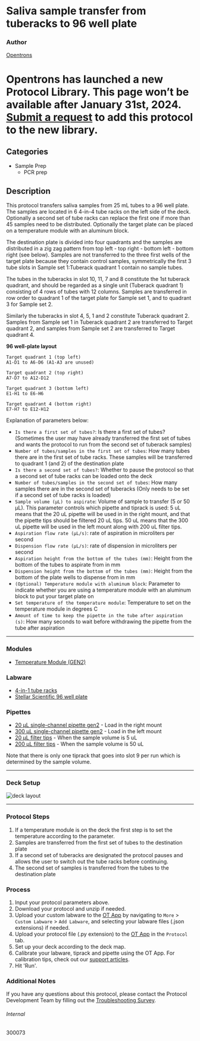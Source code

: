 # Saliva sample transfer from tuberacks to 96 well plate

### Author
[Opentrons](https://opentrons.com/)


# Opentrons has launched a new Protocol Library. This page won’t be available after January 31st, 2024. [Submit a request](https://docs.google.com/forms/d/e/1FAIpQLSdYYp9QCKow4nn0KlCVsMS3HX0eJ0N9O7-erajKvcpT0lWbSg/viewform) to add this protocol to the new library.

## Categories
* Sample Prep
	* PCR prep

## Description
This protocol transfers saliva samples from 25 mL tubes to a 96 well plate. The samples are located in 6 4-in-4 tube racks on the left side of the deck. Optionally a second set of tube racks can replace the first one if more than 45 samples need to be distributed. Optionally the target plate can be placed on a temperature module with an aluminum block.

The destination plate is divided into four quadrants and the samples are distributed in a zig zag pattern from top left - top right - bottom left - bottom right (see below). Samples are not transferred to the three first wells of the target plate because they contain control samples, symmetrically the first 3 tube slots in Sample set 1:Tuberack quadrant 1 contain no sample tubes.

The tubes in the tuberacks in slot 10, 11, 7 and 8 constitute the 1st tuberack quadrant, and should be regarded as a single unit (Tuberack quadrant 1) consisting of 4 rows of tubes with 12 columns. Samples are transferred in row order to quadrant 1 of the target plate for Sample set 1, and to quadrant 3 for Sample set 2.

Similarly the tuberacks in slot 4, 5, 1 and 2 constitute Tuberack quadrant 2. Samples from Sample set 1 in Tuberack quadrant 2 are transferred to Target quadrant 2, and samples from Sample set 2 are transferred to Target quadrant 4.

**96 well-plate layout**
```
Target quadrant 1 (top left)
A1-D1 to A6-D6 (A1-A3 are unused)

Target quadrant 2 (top right)
A7-D7 to A12-D12

Target quadrant 3 (bottom left)
E1-H1 to E6-H6

Target quadrant 4 (bottom right)
E7-H7 to E12-H12
```

Explanation of parameters below:
* `Is there a first set of tubes?`: Is there a first set of tubes? (Sometimes the user may have already transferred the first set of tubes and wants the protocol to run from the second set of tuberack samples)
* `Number of tubes/samples in the first set of tubes`: How many tubes there are in the first set of tube racks. These samples will be transferred to quadrant 1 (and 2) of the destination plate
* `Is there a second set of tubes?`: Whether to pause the protocol so that a second set of tube racks can be loaded onto the deck
* `Number of tubes/samples in the second set of tubes`: How many samples there are in the second set of tuberacks (Only needs to be set if a second set of tube racks is loaded)
* `Sample volume (µL) to aspirate`: Volume of sample to transfer (5 or 50 µL). This parameter controls which pipette and tiprack is used: 5 uL means that the 20 uL pipette will be used in in the right mount, and that the pipette tips should be filtered 20 uL tips. 50 uL means that the 300 uL pipette will be used in the left mount along with 200 uL filter tips.
* `Aspiration flow rate (µL/s)`: rate of aspiration in microliters per second
* `Dispension flow rate (µL/s)`: rate of dispension in microliters per second
* `Aspiration height from the bottom of the tubes (mm)`: Height from the bottom of the tubes to aspirate from in mm
* `Dispension height from the bottom of the tubes (mm)`: Height from the bottom of the plate wells to dispense from in mm
* `(Optional) Temperature module with aluminum block`: Parameter to indicate whether you are using a temperature module with an aluminum block to put your target plate on
* `Set temperature of the temperature module`: Temperature to set on the temperature module in degrees C
* `Amount of time to keep the pipette in the tube after aspiration (s)`: How many seconds to wait before withdrawing the pipette from the tube after aspiration

---

### Modules
* [Temperature Module (GEN2)](https://shop.opentrons.com/collections/hardware-modules/products/tempdeck)

### Labware
* [4-in-1 tube racks](https://shop.opentrons.com/4-in-1-tube-rack-set/)
* [Stellar Scientific 96 well plate](https://www.stellarscientific.com/96-well-low-profile-fast-type-pcr-plate-with-raised-rim-edge-0-1ml-rnase-and-dnase-free-clear-100-cs/)

### Pipettes
* [20 µL single-channel pipette gen2](https://shop.opentrons.com/single-channel-electronic-pipette-p20/) - Load in the right mount
* [300 µL single-channel pipette gen2](https://shop.opentrons.com/single-channel-electronic-pipette-p20/) - Load in the left mount
* [20 µL filter tips](https://shop.opentrons.com/opentrons-20ul-filter-tips/) - When the sample volume is 5 uL
* [200 µL filter tips](https://shop.opentrons.com/opentrons-200ul-filter-tips/) - When the sample volume is 50 uL

Note that there is only one tiprack that goes into slot 9 per run which is determined by the sample volume.

---

### Deck Setup
![deck layout](https://opentrons-protocol-library-website.s3.amazonaws.com/custom-README-images/300073/deck.jpg)

---

### Protocol Steps
1. If a temperature module is on the deck the first step is to set the temperature according to the parameter.
2. Samples are transferred from the first set of tubes to the destination plate
3. If a second set of tuberacks are designated the protocol pauses and allows the user to switch out the tube racks before continuing.
4. The second set of samples is transferred from the tubes to the destination plate

### Process
1. Input your protocol parameters above.
2. Download your protocol and unzip if needed.
3. Upload your custom labware to the [OT App](https://opentrons.com/ot-app) by navigating to `More` > `Custom Labware` > `Add Labware`, and selecting your labware files (.json extensions) if needed.
4. Upload your protocol file (.py extension) to the [OT App](https://opentrons.com/ot-app) in the `Protocol` tab.
5. Set up your deck according to the deck map.
6. Calibrate your labware, tiprack and pipette using the OT App. For calibration tips, check out our [support articles](https://support.opentrons.com/en/collections/1559720-guide-for-getting-started-with-the-ot-2).
7. Hit 'Run'.

### Additional Notes
If you have any questions about this protocol, please contact the Protocol Development Team by filling out the [Troubleshooting Survey](https://protocol-troubleshooting.paperform.co/).

###### Internal
300073
